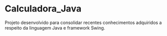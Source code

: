 # Calculadora_Java
Projeto desenvolvido para consolidar recentes conhecimentos adquiridos a respeito da linguagem Java e framework Swing.

